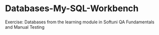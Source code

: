 # Databases-My-SQL-Workbench

Exercise: Databases from the learning module in Softuni QA Fundamentals and Manual Testing 
